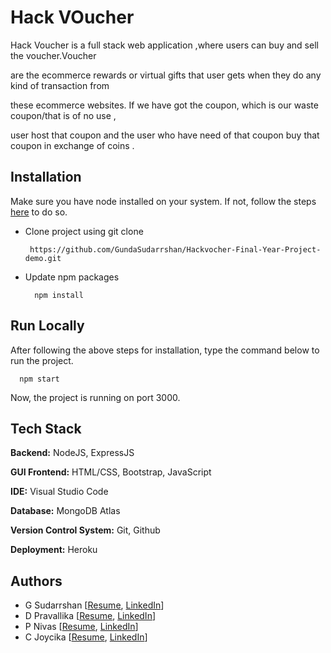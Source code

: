 # Hack VOucher

Hack Voucher is a full stack web application ,where users can buy and sell the voucher.Voucher

are the ecommerce rewards or virtual gifts that user gets when they do any kind of transaction from

these ecommerce websites. If we have got the coupon, which is our waste coupon/that is of no use ,

user host that coupon and the user who have need of that coupon buy that coupon in exchange of coins .

## Installation

Make sure you have node installed on your system. If not, follow the steps [here](https://nodejs.org/en/download/) to do so.

- Clone project using git clone

  ```
   https://github.com/GundaSudarrshan/Hackvocher-Final-Year-Project-demo.git
  ```

- Update npm packages

  ```
    npm install
  ```

## Run Locally

After following the above steps for installation, type the command below to run the project.

```
  npm start
```

Now, the project is running on port 3000.

## Tech Stack

**Backend:** NodeJS, ExpressJS

**GUI Frontend:** HTML/CSS, Bootstrap, JavaScript

**IDE:** Visual Studio Code

**Database:** MongoDB Atlas

**Version Control System:** Git, Github

**Deployment:** Heroku

## Authors

- G Sudarrshan [[Resume](link), [LinkedIn](link)]
- D Pravallika [[Resume](link), [LinkedIn](link)]
- P Nivas [[Resume](link), [LinkedIn](link)]
- C Joycika [[Resume](link), [LinkedIn](link)]
